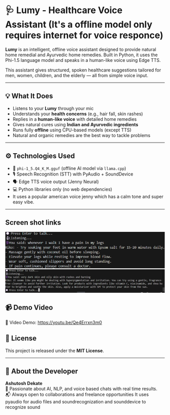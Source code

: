 
# 🩺 Lumy - Healthcare Voice Assistant (It's a offline model only requires internet for voice responce)

**Lumy** is an intelligent, offline voice assistant designed to provide natural home remedial and Ayurvedic home remedies. Built in Python, it uses the Phi-1.5 language model and speaks in a human-like voice using Edge TTS.

This assistant gives structured, spoken healthcare suggestions tailored for men, women, children, and the elderly — all from simple voice input.

---

## 💡 What It Does

- Listens to your **Lumy** through your mic
- Understands your **health concerns** (e.g., hair fall, skin rashes)
- Replies in a **human-like voice** with detailed home remedies
- Gives natural cures using **Indian and Ayurvedic ingredients**
- Runs fully **offline** using CPU-based models (except TTS)
- Natural and organic remedies are the best way to tackle problems
---

## ⚙️ Technologies Used

- 🧠 `phi-1_5.Q4_K_M.gguf` (offline AI model via `llama.cpp`)
- 🎙️ Speech Recognition (STT) with PyAudio + SoundDevice
- 🗣️ Edge TTS voice output (Jenny Neural)
- 💻 Python libraries only (no web dependencies)
- It uses a popular american voice jenny which has a calm tone and super easy vibe.
---
## Screen shot links
![Lumy Screenshot](https://raw.githubusercontent.com/Ashutosh0000000/Healthcare-mindheal-voice-agent/main/Screenshot%202025-06-18%20120253.png)
![Healthcare Voice Assistant Screenshot](https://raw.githubusercontent.com/Ashutosh0000000/Healthcare-mindheal-voice-agent/main/Healthcare%20voice%20assistant%20responce%20screenshot.png)

 
## 📹 Demo Video

🔗 Video Demo: https://youtu.be/Qe4Errxn3m0


## 📄 License

This project is released under the **MIT License**.

---

## 🙋 About the Developer

**Ashutosh Dekate**  
📌 Passionate about AI, NLP, and voice based chats with real time results.  
📬 Always open to collaborations and freelance opportunities
It uses pyaudio for audio files and soundrecognization and sounddevice to recognize sound
